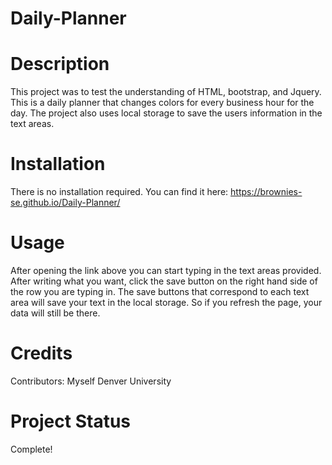 # Daily-Planner

# Description

This project was to test the understanding of HTML, bootstrap, and Jquery. This is a daily planner that changes colors for every business hour for the day. The project also uses local storage to save the users information in the text areas.

# Installation

There is no installation required. You can find it here: https://brownies-se.github.io/Daily-Planner/

# Usage

After opening the link above you can start typing in the text areas provided. After writing what you want, click the save button on the right hand side of the row you are typing in. The save buttons that correspond to each text area will save your text in the local storage. So if you refresh the page, your data will still be there.

# Credits

Contributors:
Myself
Denver University

# Project Status

Complete!
